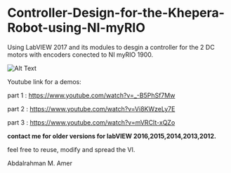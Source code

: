 # Controller-Design-for-the-Khepera-Robot-using-NI-myRIO

Using LabVIEW 2017 and its modules to desgin a controller for the 2 DC motors with
encoders conected to NI myRIO 1900.

![Alt Text](https://media.giphy.com/media/ZgRgMabfsX0Sh4EQRM/giphy.gif)

Youtube link for a demos:
 
  part 1 : https://www.youtube.com/watch?v=_-B5PhSf7Mw

  part 2 : https://www.youtube.com/watch?v=Vi8KWzeLy7E
  
  part 3 : https://www.youtube.com/watch?v=mVRCIt-xQZo
  
  
**contact me for older versions for labVIEW 2016,2015,2014,2013,2012.**

feel free to reuse, modify  and spread the VI.

Abdalrahman M. Amer
